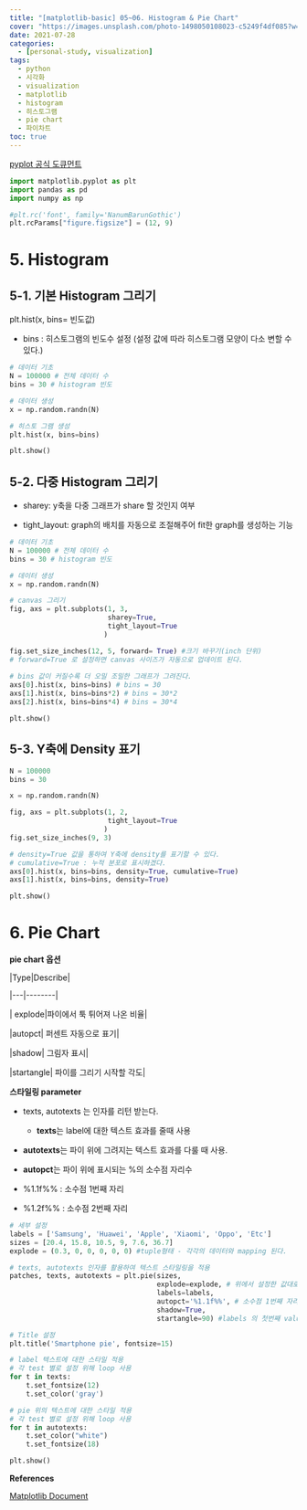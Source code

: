 ```yaml
---
title: "[matplotlib-basic] 05~06. Histogram & Pie Chart"
cover: "https://images.unsplash.com/photo-1498050108023-c5249f4df085?w=1920&h=1080&fit=crop"
date: 2021-07-28
categories:
  - [personal-study, visualization]
tags:
  - python
  - 시각화
  - visualization
  - matplotlib
  - histogram
  - 히스토그램
  - pie chart
  - 파이차트
toc: true
---
```


[pyplot 공식 도큐먼트](https://matplotlib.org/api/_as_gen/matplotlib.pyplot.plot.html#matplotlib.pyplot.plot)

```python
import matplotlib.pyplot as plt
import pandas as pd
import numpy as np
```

```python
#plt.rc('font', family='NanumBarunGothic') 
plt.rcParams["figure.figsize"] = (12, 9)
```

# 5. Histogram

## 5-1. 기본 Histogram 그리기

plt.hist(x, bins= 빈도값) 

- bins : 히스토그램의 빈도수 설정 (설정 값에 따라 히스토그램 모양이 다소 변할 수 있다.)

```python
# 데이터 기초 
N = 100000 # 전체 데이터 수
bins = 30 # histogram 빈도

# 데이터 생성
x = np.random.randn(N)

# 히스토 그램 생성
plt.hist(x, bins=bins)

plt.show()
```



## 5-2. 다중 Histogram 그리기

* sharey: y축을 다중 그래프가 share 할 것인지 여부

* tight_layout: graph의 배치를 자동으로 조절해주어 fit한 graph를 생성하는 기능

```python
# 데이터 기초 
N = 100000 # 전체 데이터 수
bins = 30 # histogram 빈도

# 데이터 생성
x = np.random.randn(N)

# canvas 그리기
fig, axs = plt.subplots(1, 3, 
                        sharey=True, 
                        tight_layout=True
                       )

fig.set_size_inches(12, 5, forward= True) #크기 바꾸기(inch 단위)
# forward=True 로 설정하면 canvas 사이즈가 자동으로 업데이트 된다.
    
# bins 값이 커질수록 더 오밀 조밀한 그래프가 그려진다.
axs[0].hist(x, bins=bins) # bins = 30
axs[1].hist(x, bins=bins*2) # bins = 30*2
axs[2].hist(x, bins=bins*4) # bins = 30*4

plt.show()
```



## 5-3. Y축에 Density 표기

```python
N = 100000
bins = 30

x = np.random.randn(N)

fig, axs = plt.subplots(1, 2, 
                        tight_layout=True
                       )
fig.set_size_inches(9, 3)

# density=True 값을 통하여 Y축에 density를 표기할 수 있다.
# cumulative=True : 누적 분포로 표시하겠다.
axs[0].hist(x, bins=bins, density=True, cumulative=True)
axs[1].hist(x, bins=bins, density=True)

plt.show()
```



# 6. Pie Chart 

**pie chart 옵션**

|Type|Describe|

|---|--------|

| explode|파이에서 툭 튀어져 나온 비율|

|autopct| 퍼센트 자동으로 표기|

|shadow| 그림자 표시|

|startangle| 파이를 그리기 시작할 각도|

**스타일링 parameter**

- texts, autotexts 는 인자를 리턴 받는다.
  - **texts**는 label에 대한 텍스트 효과를 줄때 사용

- **autotexts**는 파이 위에 그려지는 텍스트 효과를 다룰 때 사용.

- **autopct**는 파이 위에 표시되는 %의 소수점 자리수
- %1.1f%% : 소수점 1번째 자리
    
- %1.2f%% : 소수점 2번째 자리

```python
# 세부 설정
labels = ['Samsung', 'Huawei', 'Apple', 'Xiaomi', 'Oppo', 'Etc']
sizes = [20.4, 15.8, 10.5, 9, 7.6, 36.7]
explode = (0.3, 0, 0, 0, 0, 0) #tuple형태 - 각각의 데이터와 mapping 된다.

# texts, autotexts 인자를 활용하여 텍스트 스타일링을 적용
patches, texts, autotexts = plt.pie(sizes, 
                                    explode=explode, # 위에서 설정한 값대로 중심점에서 멀어진다.(튀어 나가는 정도) 
                                    labels=labels,  
                                    autopct='%1.1f%%', # 소수점 1번째 자리까지
                                    shadow=True, 
                                    startangle=90) #labels 의 첫번째 value인 samsung이 그려질 위치

# Title 설정
plt.title('Smartphone pie', fontsize=15)

# label 텍스트에 대한 스타일 적용
# 각 test 별로 설정 위해 loop 사용
for t in texts:
    t.set_fontsize(12)
    t.set_color('gray')

# pie 위의 텍스트에 대한 스타일 적용
# 각 test 별로 설정 위해 loop 사용
for t in autotexts:
    t.set_color("white")
    t.set_fontsize(18)

plt.show()
```



**References**

[Matplotlib Document](https://matplotlib.org/)

